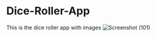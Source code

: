 # Dice-Roller-App
This is the dice roller app with images
![Screenshot (101)](https://user-images.githubusercontent.com/68408134/150355879-c4ebc18b-061f-4ad0-9f89-5f9110511f93.png)
